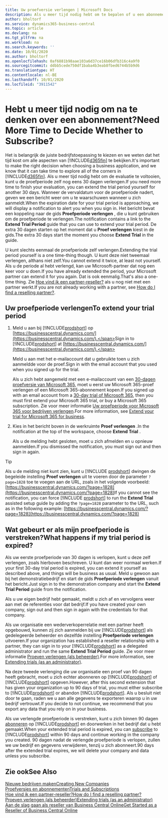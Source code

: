 ```yaml
---
title: Uw proefversie verlengen | Microsoft Docs
description: Als u meer tijd nodig hebt om te bepalen of u een abonnement wilt, kunt u uw proefversie verlengen.
author: bholtorf
ms.service: dynamics365-business-central
ms.topic: article
ms.devlang: na
ms.tgt_pltfrm: na
ms.workload: na
ms.search.keywords: ''
ms.date: 10/01/2020
ms.author: bholtorf
ms.openlocfilehash: 0af6881b98aae103a6d37ce16b06dfb316c4a9f0
ms.sourcegitcommit: ddbb5cede750df1baba4b3eab8fbed6744b5b9d6
ms.translationtype: HT
ms.contentlocale: nl-BE
ms.lasthandoff: 10/01/2020
ms.locfileid: "3911542"
---
```

# <a name="need-more-time-to-decide-whether-to-subscribe"></a><span data-ttu-id="0743b-103">Hebt u meer tijd nodig om na te denken over een abonnement?</span><span class="sxs-lookup"><span data-stu-id="0743b-103">Need More Time to Decide Whether to Subscribe?</span></span>

<span data-ttu-id="0743b-104">Het is belangrijk de juiste bedrijfstoepassing te kiezen en we weten dat het tijd kost om alle aspecten van [!INCLUDE[d365fin](includes/d365fin_md.md)] te bekijken.</span><span class="sxs-lookup"><span data-stu-id="0743b-104">It's important to make the right decision when choosing a business application, and we know that it can take time to explore all of the corners in [!INCLUDE[d365fin](includes/d365fin_md.md)].</span></span> <span data-ttu-id="0743b-105">Als u meer tijd nodig hebt om de evaluatie te voltooien, kunt u de proefperiode zelf nog eens 30 dagen verlengen.</span><span class="sxs-lookup"><span data-stu-id="0743b-105">If you need more time to finish your evaluation, you can extend the trial period yourself for another 30 days.</span></span> <span data-ttu-id="0743b-106">Wanneer de vervaldatum voor de proefperiode nadert, geven we een bericht weer om u te waarschuwen wanneer u zich aanmeldt.</span><span class="sxs-lookup"><span data-stu-id="0743b-106">When the expiration date for your trial period is approaching, we will display a notification to alert you when you sign in.</span></span> <span data-ttu-id="0743b-107">Het bericht bevat een koppeling naar de gids **Proefperiode verlengen** , die u kunt gebruiken om de proefperiode te verlengen.</span><span class="sxs-lookup"><span data-stu-id="0743b-107">The notification contains a link to the **Extend Trial Period** guide that you can use to extend your trial period.</span></span> <span data-ttu-id="0743b-108">De extra 30 dagen starten op het moment dat u **Proef verlengen** kiest in de gids.</span><span class="sxs-lookup"><span data-stu-id="0743b-108">The extra 30 days start the moment you choose **Extend Trial** in the guide.</span></span>

<span data-ttu-id="0743b-109">U kunt slechts eenmaal de proefperiode zelf verlengen.</span><span class="sxs-lookup"><span data-stu-id="0743b-109">Extending the trial period yourself is a one time-thing though.</span></span> <span data-ttu-id="0743b-110">U kunt deze niet tweemaal verlengen, althans niet zelf.</span><span class="sxs-lookup"><span data-stu-id="0743b-110">You cannot extend it twice, at least not yourself.</span></span> <span data-ttu-id="0743b-111">Als u de periode al hebt verlengd, kan uw Microsoft-partner dat nog een keer voor u doen.</span><span class="sxs-lookup"><span data-stu-id="0743b-111">If you have already extended the period, your Microsoft partner can extend it for you again.</span></span> <span data-ttu-id="0743b-112">Dat is ook eenmalig.</span><span class="sxs-lookup"><span data-stu-id="0743b-112">That's also a one-time thing.</span></span> <span data-ttu-id="0743b-113">Zie [Hoe vind ik een partner-reseller?](across-faq.md#findpartner) als u nog niet met een partner werkt.</span><span class="sxs-lookup"><span data-stu-id="0743b-113">If you are not already working with a partner, see [How do I find a reselling partner?](across-faq.md#findpartner).</span></span>  

## <a name="to-extend-your-trial-period"></a><span data-ttu-id="0743b-114">Uw proefperiode verlengen</span><span class="sxs-lookup"><span data-stu-id="0743b-114">To extend your trial period</span></span>

1. <span data-ttu-id="0743b-115">Meld u aan bij [!INCLUDE[prodshort](includes/prodshort.md)] op [https://businesscentral.dynamics.com/](https://businesscentral.dynamics.com/).</span><span class="sxs-lookup"><span data-stu-id="0743b-115">Sign in to [!INCLUDE[prodshort](includes/prodshort.md)] at [https://businesscentral.dynamics.com/](https://businesscentral.dynamics.com/).</span></span>

    <span data-ttu-id="0743b-116">Meld u aan met het e-mailaccount dat u gebruikte toen u zich aanmeldde voor de proef.</span><span class="sxs-lookup"><span data-stu-id="0743b-116">Sign in with the email account that you used when you signed up for the trial.</span></span>  

    <span data-ttu-id="0743b-117">Als u zich hebt aangemeld met een e-mailaccount van een [30-dagen proefversie van Microsoft 365](/microsoft-365/commerce/sign-up-for-office-365-trial), moet u eerst uw Microsoft 365-proef verlengen of een Microsoft 365-abonnement kopen.</span><span class="sxs-lookup"><span data-stu-id="0743b-117">If you signed up with an email account from a [30-day trial of Microsoft 365](/microsoft-365/commerce/sign-up-for-office-365-trial), then you must first extend your Microsoft 365 trial, or buy a Microsoft 365 subscription.</span></span> <span data-ttu-id="0743b-118">Zie voor meer informatie [Uw proefperiode voor Microsoft 365 voor bedrijven verlengen](/microsoft-365/commerce/extend-your-trial).</span><span class="sxs-lookup"><span data-stu-id="0743b-118">For more information, see [Extend your trial for Microsoft 365 for business](/microsoft-365/commerce/extend-your-trial).</span></span>
2. <span data-ttu-id="0743b-119">Kies in het bericht boven in de werkruimte **Proef verlengen** .</span><span class="sxs-lookup"><span data-stu-id="0743b-119">In the notification at the top of the workspace, choose **Extend Trial** .</span></span>

    <span data-ttu-id="0743b-120">Als u de melding hebt gesloten, moet u zich afmelden en u opnieuw aanmelden.</span><span class="sxs-lookup"><span data-stu-id="0743b-120">If you dismissed the notification, you must sign out and then sign in again.</span></span>

> [!TIP]
> <span data-ttu-id="0743b-121">Als u de melding niet kunt zien, kunt u [!INCLUDE [prodshort](includes/prodshort.md)] dwingen de begeleide instelling **Proef verlengen** uit te voeren door de parameter ```?page=1828``` toe te voegen aan de URL, zoals in het volgende voorbeeld: [https://businesscentral.dynamics.com/?page=1828](https://businesscentral.dynamics.com/?page=1828)</span><span class="sxs-lookup"><span data-stu-id="0743b-121">If you cannot see the notification, you can force [!INCLUDE [prodshort](includes/prodshort.md)] to run the **Extend Trial** assisted setup guide by adding the ```?page=1828``` parameter to the URL, such as in the following example: [https://businesscentral.dynamics.com/?page=1828](https://businesscentral.dynamics.com/?page=1828)</span></span>

## <a name="what-happens-if-my-trial-period-is-expired"></a><span data-ttu-id="0743b-122">Wat gebeurt er als mijn proefperiode is verstreken?</span><span class="sxs-lookup"><span data-stu-id="0743b-122">What happens if my trial period is expired?</span></span>

<span data-ttu-id="0743b-123">Als uw eerste proefperiode van 30 dagen is verlopen, kunt u deze zelf verlengen, zoals hierboven beschreven. U kunt dan weer normaal werken.</span><span class="sxs-lookup"><span data-stu-id="0743b-123">If your first 30-day trial period is expired, you can extend it yourself as described above, and things will be business as usual.</span></span> <span data-ttu-id="0743b-124">Meld u gewoon aan bij het demonstratiebedrijf en start de gids **Proefperiode verlengen** vanuit het bericht.</span><span class="sxs-lookup"><span data-stu-id="0743b-124">Just sign in to the demonstration company and start the **Extend Trial Period** guide from the notification.</span></span>  

<span data-ttu-id="0743b-125">Als u uw eigen bedrijf hebt gemaakt, meldt u zich af en vervolgens weer aan met de referenties voor dat bedrijf.</span><span class="sxs-lookup"><span data-stu-id="0743b-125">If you have created your own company, sign out and then sign in again with the credentials for that company.</span></span>  

<span data-ttu-id="0743b-126">Als uw organisatie een wederverkoperrelatie met een partner heeft opgebouwd, kunnen zij zich aanmelden bij uw [!INCLUDE[prodshort](includes/prodshort.md)] als gedelegeerde beheerder en dezelfde instelling **Proefperiode verlengen** uitvoeren.</span><span class="sxs-lookup"><span data-stu-id="0743b-126">If your organization has established a reseller relationship with a partner, they can sign in to your [!INCLUDE[prodshort](includes/prodshort.md)] as a delegated administrator and run the same **Extend Trial Period** guide.</span></span> <span data-ttu-id="0743b-127">Zie voor meer informatie [Proeven verlengen (als beheerder)](/dynamics365/business-central/dev-itpro/administration/tenant-administration#extending-trials).</span><span class="sxs-lookup"><span data-stu-id="0743b-127">For more information, see [Extending trials (as an administrator)](/dynamics365/business-central/dev-itpro/administration/tenant-administration#extending-trials).</span></span>  

<span data-ttu-id="0743b-128">Na deze tweede verlenging die uw organisatie een proef van 90 dagen heeft gebracht, moet u zich echter abonneren op [!INCLUDE[prodshort](includes/prodshort.md)] of [!INCLUDE[prodshort](includes/prodshort.md)] opgeven.</span><span class="sxs-lookup"><span data-stu-id="0743b-128">However, after this second extension that has given your organization up to 90 days of trial, you must either subscribe to [!INCLUDE[prodshort](includes/prodshort.md)] or abandon [!INCLUDE[prodshort](includes/prodshort.md)].</span></span> <span data-ttu-id="0743b-129">Als u besluit niet door te gaan, raden we u aan alle gegevens te exporteren waarop u in uw bedrijf vertrouwt.</span><span class="sxs-lookup"><span data-stu-id="0743b-129">If you decide to not continue, we recommend that you export any data that you rely on in your business.</span></span>

<span data-ttu-id="0743b-130">Als uw verlengde proefperiode is verstreken, kunt u zich binnen 90 dagen [abonneren](https://go.microsoft.com/fwlink/?linkid=828659) op [!INCLUDE[prodshort](includes/prodshort.md)] en doorwerken in het bedrijf dat u hebt gemaakt.</span><span class="sxs-lookup"><span data-stu-id="0743b-130">When your extended trial period is expired, you can [subscribe](https://go.microsoft.com/fwlink/?linkid=828659) to [!INCLUDE[prodshort](includes/prodshort.md)] within 90 days and continue working in the company you created.</span></span> <span data-ttu-id="0743b-131">90 dagen nadat de verlengde proefperiode is verlopen, zullen we uw bedrijf en gegevens verwijderen, tenzij u zich abonneert.</span><span class="sxs-lookup"><span data-stu-id="0743b-131">90 days after the extended trial expires, we will delete your company and data unless you subscribe.</span></span>  

## <a name="see-also"></a><span data-ttu-id="0743b-132">Zie ook</span><span class="sxs-lookup"><span data-stu-id="0743b-132">See Also</span></span>

[<span data-ttu-id="0743b-133">Nieuwe bedrijven maken</span><span class="sxs-lookup"><span data-stu-id="0743b-133">Creating New Companies</span></span>](about-new-company.md)  
[<span data-ttu-id="0743b-134">Proefversies en abonnementen</span><span class="sxs-lookup"><span data-stu-id="0743b-134">Trials and Subscriptions</span></span>](across-preview.md)  
[<span data-ttu-id="0743b-135">Hoe vind ik een partner-reseller?</span><span class="sxs-lookup"><span data-stu-id="0743b-135">How do I find a reselling partner?</span></span>](across-faq.md#findpartner)  
[<span data-ttu-id="0743b-136">Proeven verlengen (als beheerder)</span><span class="sxs-lookup"><span data-stu-id="0743b-136">Extending trials (as an administrator)</span></span>](/dynamics365/business-central/dev-itpro/administration/tenant-administration#extending-trials)  
[<span data-ttu-id="0743b-137">Aan de slag gaan als reseller van Business Central Online</span><span class="sxs-lookup"><span data-stu-id="0743b-137">Get Started as a Reseller of Business Central Online</span></span>](/dynamics365/business-central/dev-itpro/administration/get-started-online)  
